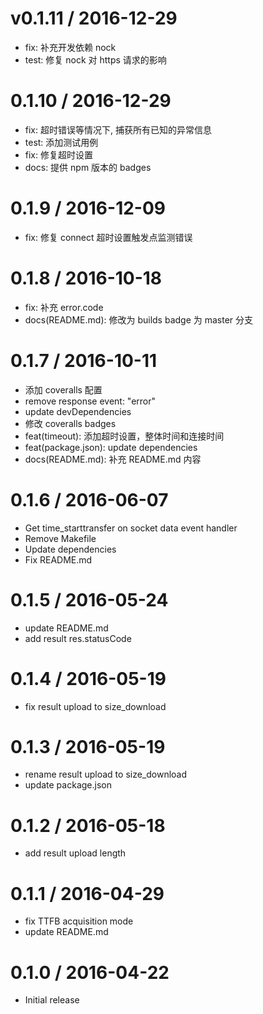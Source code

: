 v0.1.11 / 2016-12-29
===================

  * fix: 补充开发依赖 nock
  * test: 修复 nock 对 https 请求的影响

0.1.10 / 2016-12-29
===================

  * fix: 超时错误等情况下, 捕获所有已知的异常信息
  * test: 添加测试用例
  * fix: 修复超时设置
  * docs: 提供 npm 版本的 badges

0.1.9 / 2016-12-09
=================

  * fix: 修复 connect 超时设置触发点监测错误

0.1.8 / 2016-10-18
=================

  * fix: 补充 error.code
  * docs(README.md): 修改为 builds badge 为 master 分支

0.1.7 / 2016-10-11
=================

  * 添加 coveralls 配置
  * remove response event: "error"
  * update devDependencies
  * 修改 coveralls badges
  * feat(timeout): 添加超时设置，整体时间和连接时间
  * feat(package.json): update dependencies
  * docs(README.md): 补充 README.md 内容

0.1.6 / 2016-06-07
=================

  * Get time_starttransfer on socket data event handler
  * Remove Makefile
  * Update dependencies
  * Fix README.md

0.1.5 / 2016-05-24
==================

  * update README.md
  * add result res.statusCode

0.1.4 / 2016-05-19
==================

  * fix result upload to size_download

0.1.3 / 2016-05-19
==================

  * rename result upload to size_download
  * update package.json

0.1.2 / 2016-05-18
==================

  * add result upload length

0.1.1 / 2016-04-29
==================

  * fix TTFB acquisition mode
  * update README.md

0.1.0 / 2016-04-22
==================

  * Initial release

